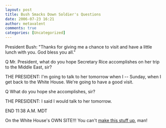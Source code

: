 ```yaml
---
layout: post
title: Bush Smacks Down Soldier's Questions
date: 2006-07-23 16:21
author: metavalent
comments: true
categories: [Uncategorized]
---
```

President Bush: "Thanks for giving me a chance to visit and have a little lunch with you. God bless you all."

Q Mr. President, what do you hope Secretary Rice accomplishes on her trip to the Middle East, sir? 

THE PRESIDENT: I'm going to talk to her tomorrow when I -- Sunday, when I get back to the White House. We're going to have a good visit. 

Q What do you hope she accomplishes, sir? 

THE PRESIDENT: I said I would talk to her tomorrow. 

END 11:38 A.M. MDT

On the White House's OWN SITE!!! You can't <a href="http://www.whitehouse.gov/news/releases/2006/07/20060721-3.html">make this stuff up</a>, man!
